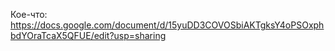 Кое-что: https://docs.google.com/document/d/15yuDD3COVOSbiAKTgksY4oPSOxphbdYOraTcaX5QFUE/edit?usp=sharing
